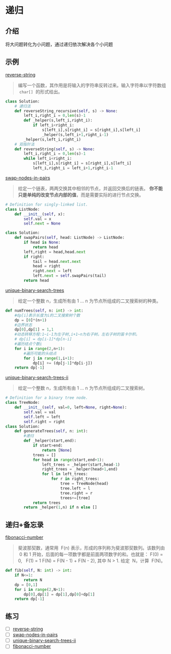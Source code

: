 # 递归

## 介绍

将大问题转化为小问题，通过递归依次解决各个小问题

## 示例

[reverse-string](https://leetcode-cn.com/problems/reverse-string/)

> 编写一个函数，其作用是将输入的字符串反转过来。输入字符串以字符数组  `char[]`  的形式给出。

```python
class Solution:
    # 递归法
    def reverseString_recursive(self, s) -> None:
        left_i,right_i = 0,len(s)-1
        def _helper(s,left_i,right_i):
            if left_i<right_i:
                s[left_i],s[right_i] = s[right_i],s[left_i]
                _helper(s,left_i+1,right_i-1)
        _helper(s,left_i,right_i)
    # 双指针法
    def reverseString(self, s) -> None:
        left_i,right_i = 0,len(s)-1
        while left_i<right_i:
            s[left_i],s[right_i] = s[right_i],s[left_i]
            left_i,right_i = left_i+1,right_i-1
```

[swap-nodes-in-pairs](https://leetcode-cn.com/problems/swap-nodes-in-pairs/)

> 给定一个链表，两两交换其中相邻的节点，并返回交换后的链表。
> **你不能只是单纯的改变节点内部的值**，而是需要实际的进行节点交换。

```python
# Definition for singly-linked list.
class ListNode:
    def __init__(self, x):
        self.val = x
        self.next = None

class Solution:
    def swapPairs(self, head: ListNode) -> ListNode:
        if head is None:
            return head
        left,right = head,head.next
        if right:
            tail = head.next.next
            head = right
            right.next = left
            left.next = self.swapPairs(tail)
        return head

```
[unique-binary-search-trees](https://leetcode-cn.com/problems/unique-binary-search-trees/)

> 给定一个整数 n，生成所有由 1 ... n 为节点所组成的二叉搜索树的种类。

```python
def numTrees(self, n: int) -> int:
    #dp[i]表示长度为i的二叉搜索树个数
    dp = [0]*(n+1)
    #边界状态
    dp[0],dp[1] = 1,1
    #动态转移方程:1~i-1为左子树,i+1~n为右子树。左右子树的笛卡尔积。
    # dp[i] = dp[i-1]*dp[n-i]
    #遍历结点个数i
    for i in range(2,n+1):
        #遍历可能的头结点
        for j in range(1,i+1):
            dp[i] += (dp[j-1]*dp[i-j])
    return dp[-1]
```
[unique-binary-search-trees-ii](https://leetcode-cn.com/problems/unique-binary-search-trees-ii/)

> 给定一个整数 n，生成所有由 1 ... n 为节点所组成的二叉搜索树。

```python
# Definition for a binary tree node.
class TreeNode:
    def __init__(self, val=0, left=None, right=None):
        self.val = val
        self.left = left
        self.right = right
class Solution:
    def generateTrees(self, n: int):
        #递归
        def _helper(start,end):
            if start>end:
                return [None]
            trees = []
            for head in range(start,end+1):
                left_trees = _helper(start,head-1)
                right_trees = _helper(head+1,end)
                for l in left_trees:
                    for r in right_trees:
                        tree = TreeNode(head)
                        tree.left = l
                        tree.right = r
                        trees+=[tree]
            return trees
        return _helper(1,n) if n else []

```

## 递归+备忘录

[fibonacci-number](https://leetcode-cn.com/problems/fibonacci-number/)

> 斐波那契数，通常用  F(n) 表示，形成的序列称为斐波那契数列。该数列由  0 和 1 开始，后面的每一项数字都是前面两项数字的和。也就是：
> F(0) = 0,   F(1) = 1
> F(N) = F(N - 1) + F(N - 2), 其中 N > 1.
> 给定  N，计算  F(N)。

```python
def fib(self, N: int) -> int:
    if N<=1:
        return N
    dp = [0,1]
    for i in range(2,N+1):
        dp[0],dp[1] = dp[1],dp[0]+dp[1]
    return dp[-1]
```

## 练习

- [ ] [reverse-string](https://leetcode-cn.com/problems/reverse-string/)
- [ ] [swap-nodes-in-pairs](https://leetcode-cn.com/problems/swap-nodes-in-pairs/)
- [ ] [unique-binary-search-trees-ii](https://leetcode-cn.com/problems/unique-binary-search-trees-ii/)
- [ ] [fibonacci-number](https://leetcode-cn.com/problems/fibonacci-number/)
